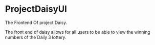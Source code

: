 # ProjectDaisyUI
The Frontend Of project Daisy.

The front end of daisy allows for all users to be able to view the winning numbers of the
Daily 3 lottery.
